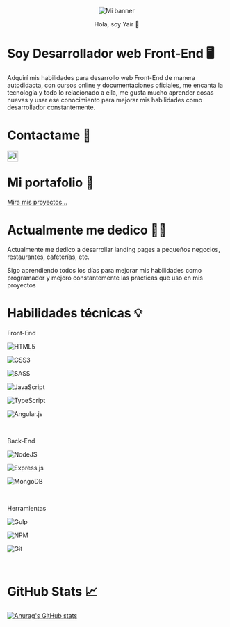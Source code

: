 <!--
**LM-Yair/LM-Yair** is a ✨ _special_ ✨ repository because its `README.md` (this file) appears on your GitHub profile.

Here are some ideas to get you started:

- 🔭 I’m currently working on ...
- 🌱 I’m currently learning ...
- 👯 I’m looking to collaborate on ...
- 🤔 I’m looking for help with ...
- 💬 Ask me about ...
- 📫 How to reach me: ...
- 😄 Pronouns: ...
- ⚡ Fun fact: ...
-->
<p align="center">
  <img src="https://user-images.githubusercontent.com/47293400/131231501-e1e5dece-0de8-4d3a-9ab3-3bef248b84c2.gif" alt="Mi banner">
</p>

<p align="center">Hola, soy Yair 👋</p>

### <h1>Soy Desarrollador web Front-End 🖥️</h1>

<p>Adquirí mis habilidades para desarrollo web Front-End de manera autodidacta, con cursos online y documentaciones oficiales, me encanta la tecnología y todo lo relacionado a ella, me gusta mucho aprender cosas nuevas y usar ese conocimiento para mejorar mis habilidades como desarrollador constantemente.</p>

### <h1>Contactame 🤝</h1>

<a href="https://www.linkedin.com/in/yair-lazaro/" target="_blank"><img align="left" background-color="#e5e5e5" src="https://user-images.githubusercontent.com/47293400/131233042-80408a14-7614-4b8d-a75e-5fe4532aa5fa.png" alt="icon_LinkedIn" width="25px"></a>
<br>

### <h1>Mi portafolio 💼</h1>
<!-- ![Portfolio](https://img.shields.io/badge/Portfolio-%23000000.svg?style=for-the-badge&logo=firefox&logoColor=#FF7139) -->
<a href="http://yair-portafolio.herokuapp.com/" target="_blank">Mira mis proyectos...</a>
<br>

### <h1>Actualmente me dedico 👨‍💻</h1>

<p>Actualmente me dedico a desarrollar landing pages a pequeños negocios, restaurantes, cafeterías, etc.</p>
<p>Sigo aprendiendo todos los días para mejorar mis habilidades como programador y mejoro constantemente las practicas que uso en mis proyectos</p>

### <h1>Habilidades técnicas 💡</h1>

<p>Front-End</p>

![HTML5](https://img.shields.io/badge/html5-%23E34F26.svg?style=for-the-badge&logo=html5&logoColor=white)

![CSS3](https://img.shields.io/badge/css3-%231572B6.svg?style=for-the-badge&logo=css3&logoColor=white)

![SASS](https://img.shields.io/badge/SASS-hotpink.svg?style=for-the-badge&logo=SASS&logoColor=white)

![JavaScript](https://img.shields.io/badge/javascript-%23323330.svg?style=for-the-badge&logo=javascript&logoColor=%23F7DF1E)

![TypeScript](https://img.shields.io/badge/typescript-%23007ACC.svg?style=for-the-badge&logo=typescript&logoColor=white)

![Angular.js](https://img.shields.io/badge/angular.js-%23E23237.svg?style=for-the-badge&logo=angularjs&logoColor=white)

<br>

<P>Back-End</p>

![NodeJS](https://img.shields.io/badge/node.js-6DA55F?style=for-the-badge&logo=node.js&logoColor=white)

![Express.js](https://img.shields.io/badge/express.js-%23404d59.svg?style=for-the-badge&logo=express&logoColor=%2361DAFB)

![MongoDB](https://img.shields.io/badge/MongoDB-%234ea94b.svg?style=for-the-badge&logo=mongodb&logoColor=white)

<br>

<p>Herramientas</p>

![Gulp](https://img.shields.io/badge/GULP-%23CF4647.svg?style=for-the-badge&logo=gulp&logoColor=white)

![NPM](https://img.shields.io/badge/NPM-%23000000.svg?style=for-the-badge&logo=npm&logoColor=white)

![Git](https://img.shields.io/badge/git-%23F05033.svg?style=for-the-badge&logo=git&logoColor=white)

<br>

### <h1>GitHub Stats 📈</h1>

[![Anurag's GitHub stats](https://github-readme-stats.vercel.app/api?username=LM-Yair&count_private=true&show_icons=true&theme=gruvbox)](https://github.com/anuraghazra/github-readme-stats)



